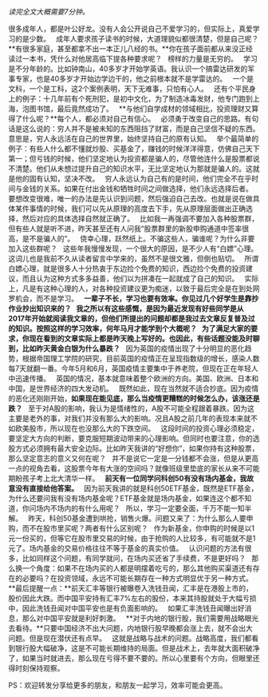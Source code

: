 *读完全文大概需要7分钟。*  
  
很多成年人，都是叶公好龙。没有人会公开说自己不爱学习的，但实际上，真爱学习的是少数。
 
成年人要求孩子读书的时候，大道理貌似都很清楚，但是自己呢？**有很多家庭，甚至都拿不出一本正儿八经的书。**你在孩子面前都从来没正经读过一本书，凭什么对他居高临下提各种要求呢？
 
榜样的力量是无穷的。
 
学习是不分年龄的。比如钟南山，40多岁才开始学英语。我认识一个搞雷达研发的军事专家，也是40多岁才开始边学边干的，他之前根本就不是学雷达的。
 
一个是文科，一个是工科，这2个案例表明，天下无难事，只怕有心人。
 
还有个平民身上的例子：十几年前有个死刑犯，是初中文化，为了制造冰毒发财，他专门跑到上海，泡图书馆，最后竟然成功了。
 
**与他们自学成材的领域相比，投资理财又算得了什么呢？**每个人，都必须对自己有信心。
 
必须勇于改变自己的思路。有句话是这么说的：穷人并不是被未知的东西阻挡了财富，而是自己坚信不疑的东西。意思是，穷人永远活在自己的世界里，始终坚持自己的原有认知。
 
举个最简单的例子：有些人什么都不懂就炒股、买基金了，赚钱的时候洋洋得意，仿佛自己天下第一；但亏钱的时候，他们坚定地认为投资都是骗人的，尽管他连什么是股票都说不清楚。他们从未想过提升自己的知识水平，无比坚定地认为那就是骗人的。这就是他的固有认知，坚决不改。
 
穷人永远认为自己有的是时间，他们完全不在乎时间与金钱的关系。如果在付出金钱和牺牲时间之间做选择，他们永远选择后者。
 
要想改变很难，唯一的办法是先认识到问题，然后强迫自己去改。也就是说在做具体某件事情的时候，我们可以先从原理的高度去下手，先从原理层面做出正确选择，然后对应的具体选择自然就正确了。
 
比如我一再强调不要加入各种股票群，但有些人就是听不进，昨天甚至还有人问我“股票群里的新股申购通道中签率很高，是不是骗人的”。
 
侥幸心理，跃然纸上。不骗这些人，骗谁呢？为什么非要加入这些群呢？
 
这些年我慢慢发现，一个很大的原因，是不少人有“白嫖”心理。这词儿也是我前不久从读者留言中学来的，虽然不是很文雅，但倒也贴切。
 
所谓白嫖心理，就是很多人十分热衷于东边捡个免费的知识，西边捡个免费的投资建议，而且认为这种方式多多益善，他们以为拼凑在一起就成了自己的知识。
 
实际上，凡是有这种心理的人，对各种投资建议更为痴迷，以致于最后完全是在到处网罗机会，而不是学习。
 
**一辈子不长，学习也要有效率。**你见过几个好学生是靠抄作业抄出知识来的？
 
我之所以有这些感慨，是因为最近发现有好些同学是从2017年开始就阅读我文章的，但他们所提出的问题却都是我过去文章反复普及过的知识。按照这样的学习效率，何年马月才能学到个大概呢？
 
为了满足大家的要求，你现在看到的文章实际上都是昨天晚上写好的。也因此，有些话题没能及时聊到，比如**昨天黄金白银为什么暴跌？**
 
因为英国的疫情出现了十分明显的恶化趋势，根据帝国理工学院的研究，目前英国的疫情正在呈现指数级的增长，感染人数每7天就翻一番。今年5月和6月，英国疫情主要集中于养老院，但现在正在年轻人中迅速传播。
 
英国的情况，基本就意味着整个欧洲的方向。美国、欧洲、日本和中国，是世界经济的四大发动机。
 
既然如此，现在当然就不适合抄底。因为疫情的恶化还刚刚开始，**如果现在能见底，那么当疫情更糟糕的时候怎么办，该涨还是跌？**
 
至于对A股的影响，我认为是情绪性的，A股不可能全程跟着暴跌。因为这主要是老外的事，对我们并没有那么大的影响。况且A股之前几年的表现本来就不如欧美股市，所以现在也没那么大的下跌空间。
 
这段时间的投资心理必须稳定，要坚定大方向的判断，要克服短期波动带来的心理影响。但同时也要注意，你的选股方式必须拥有最大安全边际。比如昨天我讲的“好想你”，如果你持有这种股票，那么坚定意志的意义又何在呢？
 
并不是说它一定是一分钱都不会涨，但是从更高一点的视角去看，这股票今年有大涨的空间吗？就像班级里垫底的家长从来不可能期盼孩子考上北大清华一样。
 
**前天有一位同学问科创50有没有场内基金，我故意没有直接给他答案。**
 
因为前天我讲的就是科创50ETF基金，既然是ETF基金，为什么还要问我有没有场内基金呢？ETF基金就是场内基金，如果连这个都不知道，你问场内不场内的有什么用呢？
 
所以，学习一定要全面，千万不能一知半解。
 
昨天，科创50基金遭到哄抢，销售火爆。问题又来了：为什么那么人要申购，而不在股市里买呢？两者有什么区别呢？
 
作为新基金，你申购的时候是以1元一份买的，但等它在股市里交易的时候，由于抢购的人比较多，有可能就不是1元了。场内基金的交易价格往往不等于基金的真实价值。
 
认识问题的方法有很多，比如同样这个问题，有同学就问，在场内买还省了手续费，不是更好吗？
 
那么换一个角度：如果不在场内买的人都是明摆着吃亏的，那么其他购买渠道还有存在的必要吗？在投资领域，永远不可能长期存在一种方式明显优于另一种方式。
 
**最后提醒一点：**前天汇丰等银行被曝卷入洗钱丑闻，汇丰是在港股上市的，股价因此大跌。而中国平安持有汇丰7%左右的股份，本来其持股就处于大幅亏损中，因此洗钱丑闻对中国平安也是有负面影响的。
 
如果汇丰洗钱丑闻曝出好消息，那么对中国平安就是利好刺激。
 
**对于内地的银行股，我们需要用战略眼光去看待。**只要中国经济不出大问题，内地银行股早晚都会涨上去，就不会出大问题。但是现在潜伏还有点早。
 
这就是战略与战术的问题。战略高度，我们都看到银行股大幅破净，这是不可能长期维持的局面。但是战术上，去年就大面积破净了，如果当时就进去，那么现在亏得不要不要的。所以心里要有个方向，但眼里还得时刻保持观察。
  
PS：欢迎转发分享给更多的朋友，和朋友一起学习，效率可能会更高。
  
  
  
  
